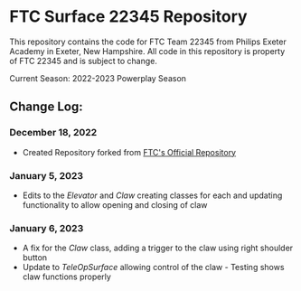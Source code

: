 # FTC Surface 22345 Repository
This repository contains the code for FTC Team 22345 from Philips Exeter Academy in Exeter, New Hampshire.
All code in this repository is property of FTC 22345 and is subject to change.

Current Season: 2022-2023 Powerplay Season

## Change Log:
### December 18, 2022
* Created Repository forked from [FTC's Official Repository](https://github.com/FIRST-Tech-Challenge/FtcRobotController)

### January 5, 2023
* Edits to the *Elevator* and *Claw* creating classes for each and updating functionality to allow opening and closing of claw

### January 6, 2023
* A fix for the *Claw* class, adding a trigger to the claw using right shoulder button
* Update to *TeleOpSurface* allowing control of the claw - Testing shows claw functions properly

